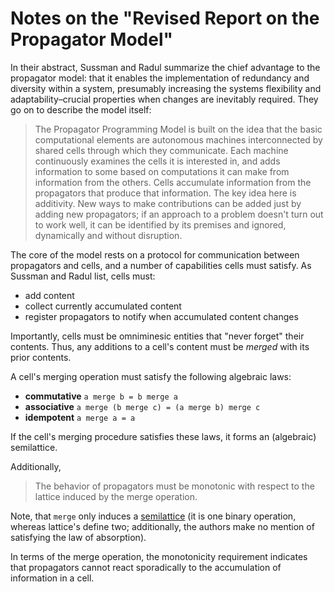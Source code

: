 # Notes on the "Revised Report on the Propagator Model"

In their abstract, Sussman and Radul summarize the chief advantage to the propagator
model: that it enables the implementation of redundancy and diversity within a
system, presumably increasing the systems flexibility and adaptability–crucial
properties when changes are inevitably required. They go on to describe the
model itself:

> The Propagator Programming Model is built on the idea that the basic
> computational elements are autonomous machines interconnected by shared cells
> through which they communicate. Each machine continuously examines the cells
> it is interested in, and adds information to some based on computations it can
> make from information from the others. Cells accumulate information from the
> propagators that produce that information. The key idea here is additivity.
> New ways to make contributions can be added just by adding new propagators; if
> an approach to a problem doesn't turn out to work well, it can be identified
> by its premises and ignored, dynamically and without disruption.

The core of the model rests on a protocol for communication between propagators
and cells, and a number of capabilities cells must satisfy. As Sussman and Radul
list, cells must:

- add content
- collect currently accumulated content
- register propagators to notify when accumulated content changes

Importantly, cells must be omniminesic entities that "never forget" their
contents. Thus, any additions to a cell's content must be *merged* with its prior
contents.

A cell's merging operation must satisfy the following algebraic laws: 

- **commutative**
  `a merge b = b merge a`
- **associative**
  `a merge (b merge c) = (a merge b) merge c`
- **idempotent**
  `a merge a = a`

If the cell's merging procedure satisfies these laws, it forms an (algebraic)
semilattice.

Additionally,

> The behavior of propagators must be monotonic with respect to the lattice
> induced by the merge operation.

Note, that `merge` only induces a
[semilattice](https://en.wikipedia.org/wiki/Semilattice) (it is one binary operation,
whereas lattice's define two; additionally, the authors make no mention of
satisfying the law of absorption).

<!--TODO: Investigate the monotonicity requirement further; is it in respect to
orders induced on the semilattice? According to wikipedia, order-theoretic and
algebraic semilattice definitions can be used interchangeably, so these should
amount to the same thing. Another question: whether join or meet semilattice's
are more appropriate here.-->

In terms of the merge operation, the monotonicity requirement indicates that propagators cannot react sporadically to the accumulation of information in a cell. 
